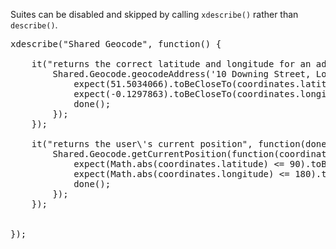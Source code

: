 Suites can be disabled and skipped by calling `xdescribe()` rather than `describe()`. 


<pre class="runnable readonly">
xdescribe("Shared Geocode", function() {

    it("returns the correct latitude and longitude for an address", function(done) {
        Shared.Geocode.geocodeAddress('10 Downing Street, London, UK', function(coordinates) {
            expect(51.5034066).toBeCloseTo(coordinates.latitude, 2);
            expect(-0.1297863).toBeCloseTo(coordinates.longitude, 2);
            done();
        });
    });

    it("returns the user\'s current position", function(done) {
        Shared.Geocode.getCurrentPosition(function(coordinates) {
            expect(Math.abs(coordinates.latitude) <= 90).toBe(true);
            expect(Math.abs(coordinates.longitude) <= 180).toBe(true);
            done();
        });
    });


});
</pre>